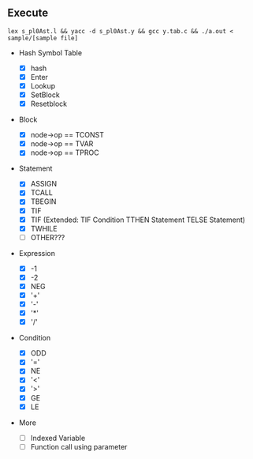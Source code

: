 ## Execute

```shell
lex s_pl0Ast.l && yacc -d s_pl0Ast.y && gcc y.tab.c && ./a.out < sample/[sample file]
```

-   Hash Symbol Table
    -   [x] hash
    -   [x] Enter
    -   [x] Lookup
    -   [x] SetBlock
    -   [x] Resetblock
-   Block
    -   [x] node->op == TCONST
    -   [x] node->op == TVAR
    -   [x] node->op == TPROC
-   Statement
    -   [x] ASSIGN
    -   [x] TCALL
    -   [x] TBEGIN
    -   [x] TIF
    -   [x] TIF (Extended: TIF Condition TTHEN Statement TELSE Statement)
    -   [x] TWHILE
    -   [ ] OTHER???
-   Expression
    -   [x] -1
    -   [x] -2
    -   [x] NEG
    -   [x] '+'
    -   [x] '-'
    -   [x] '\*'
    -   [x] '/'
-   Condition

    -   [x] ODD
    -   [x] '='
    -   [x] NE
    -   [x] '<'
    -   [x] '>'
    -   [x] GE
    -   [x] LE

-   More
    -   [ ] Indexed Variable
    -   [ ] Function call using parameter
